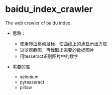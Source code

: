 # baidu_index_crawler
The web crawler of baidu index.

+ 思路：
    + 使用爬虫移动鼠标，使曲线上的点显示出方框
    + 浏览器截图，再截取出需要的数据图片
    + 用tesseract识别图片中的数字

+ 需要的库
    + selenium
    + pytesseract
    + pillow

